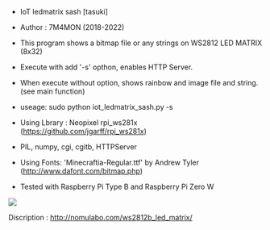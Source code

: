 * IoT ledmatrix sash [tasuki]
* Author : 7M4MON (2018-2022)

* This program shows a bitmap file or any strings on WS2812 LED MATRIX (8x32)
* Execute with add '-s' opthon, enables HTTP Server.
* When execute without option, shows rainbow and image file and string. (see main function)

* useage: sudo python iot_ledmatrix_sash.py -s

* Using Lbrary : Neopixel rpi_ws281x (https://github.com/jgarff/rpi_ws281x)
* PIL, numpy, cgi, cgitb, HTTPServer
* Using Fonts: 'Minecraftia-Regular.ttf' by Andrew Tyler (http://www.dafont.com/bitmap.php)

* Tested with Raspberry Pi Type B and Raspberry Pi Zero W 

[![](https://img.youtube.com/vi/3qNLGHiJIfM/0.jpg)](https://www.youtube.com/watch?v=3qNLGHiJIfM)

Discription : http://nomulabo.com/ws2812b_led_matrix/
